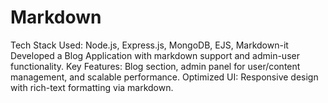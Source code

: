 # Markdown
Tech Stack Used: Node.js, Express.js, MongoDB, EJS, Markdown-it Developed a Blog Application with markdown support and admin-user functionality. Key Features: Blog section, admin panel for user/content management, and scalable performance. Optimized UI: Responsive design with rich-text formatting via markdown.
